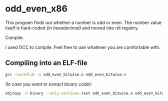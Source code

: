 # odd_even_x86

This program finds out whether a number is odd or even. 
The number value itself is hard-coded <i>(in hexadecimal)</i> and moved into rdi registry. 

Compile:

I used GCC to compile. 
Feel free to use whatever you are comfortable with.

## Compiling into an ELF-file
```sh
gcc -nostdlib -o odd_even_bitwise.o odd_even_bitwise.s
```

<i> (In case you want to extract binary code): </i>
```sh
objcopy -O binary --only-section=.text odd_even_bitwise.o odd_even_bitwise.bin
```


